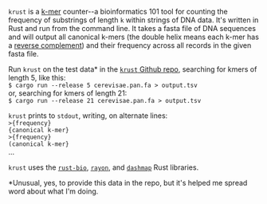 `krust` is a [k-mer](https://en.wikipedia.org/wiki/K-mer) counter--a bioinformatics 101 tool for counting the frequency of substrings of length `k` within strings of DNA data. It's written in Rust and run from the command line. It takes a fasta file of DNA sequences and will output all canonical k-mers (the double helix means each k-mer has a [reverse complement](https://en.wikipedia.org/wiki/Complementarity_(molecular_biology)#DNA_and_RNA_base_pair_complementarity)) and their frequency across all records in the given fasta file. 

Run `krust` on the test data* in the [`krust` Github repo](https://github.com/suchapalaver/krust), searching for kmers of length 5, like this:  
```$ cargo run --release 5 cerevisae.pan.fa > output.tsv```  
or, searching for kmers of length 21:  
```$ cargo run --release 21 cerevisae.pan.fa > output.tsv``` 

`krust` prints to `stdout`, writing, on alternate lines:  
```>{frequency}```  
```{canonical k-mer}```   
```>{frequency}```  
```(canonical k-mer}```  
...  

`krust` uses the [`rust-bio`](https://docs.rs/bio/0.38.0/bio/), [`rayon`](https://docs.rs/rayon/1.5.1/rayon/), and [`dashmap`](https://docs.rs/crate/dashmap/4.0.2) Rust libraries.  
    
*Unusual, yes, to provide this data in the repo, but it's helped me spread word about what I'm doing.
